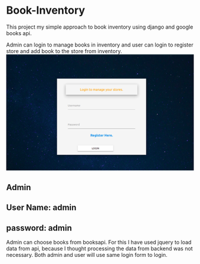 # Book-Inventory

This project my simple approach to book inventory using django and google books api.

Admin can login to manage books in inventory and user can login to register store and add book to the store from inventory. 
![alt text](https://github.com/sumit-subedi/Book-Inventory/blob/main/images/login.png?raw=true)

## Admin 
## User Name: admin
## password: admin

Admin can choose books from booksapi. For this I have used jquery to load data from api, because I thought processing the data from backend was not necessary.
Both admin and user will use same login form to login.
